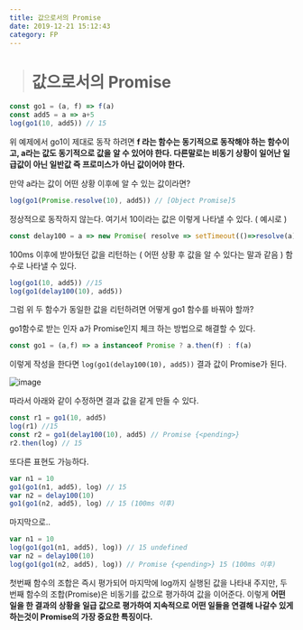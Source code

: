 ```yaml
---
title: 값으로서의 Promise
date: 2019-12-21 15:12:43
category: FP
---
```


># 값으로서의 Promise





```javascript
const go1 = (a, f) => f(a)
const add5 = a => a+5
log(go1(10, add5)) // 15
```

위 예제에서 go1이 제대로 동작 하려면 **f 라는 함수는 동기적으로 동작해야 하는 함수이고, a라는 값도 동기적으로 값을 알 수 있어야 한다. 다른말로는 비동기 상황이 일어난 일급값이 아닌 일반값 즉 프로미스가 아닌 값이어야 한다.**

만약 a라는 값이 어떤 상황 이후에 알 수 있는 값이라면?

```javascript
log(go1(Promise.resolve(10), add5)) // [Object Promise]5
```

정상적으로 동작하지 않는다. 여기서 10이라는 값은 이렇게 나타낼 수 있다. ( 예시로 )

```javascript
const delay100 = a => new Promise( resolve => setTimeout(()=>resolve(a),100))
```

100ms 이후에 받아뒀던 값을 리턴하는 ( 어떤 상황 후 값을 알 수 있다는 말과 같음 ) 함수로 나타낼 수 있다.

```javascript
log(go1(10, add5)) //15
log(go1(delay100(10), add5))
```

그럼 위 두 함수가 동일한 값을 리턴하려면 어떻게 go1 함수를 바꿔야 할까?

go1함수로 받는 인자 a가 Promise인지 체크 하는 방법으로 해결할 수 있다.

```javascript
const go1 = (a,f) => a instanceof Promise ? a.then(f) : f(a)
```

이렇게 작성을 한다면 <code>log(go1(delay100(10), add5))</code> 결과 값이 Promise가 된다.

![image](https://user-images.githubusercontent.com/39187116/71303709-d5462c80-23ff-11ea-8141-a71e38b898dc.png)

따라서 아래와 같이 수정하면 결과 값을 같게 만들 수 있다.

```javascript
const r1 = go1(10, add5)
log(r1) //15
const r2 = go1(delay100(10), add5) // Promise {<pending>}
r2.then(log) // 15
```

또다른 표현도 가능하다.

```javascript
var n1 = 10
go1(go1(n1, add5), log) // 15
var n2 = delay100(10)
go1(go1(n2, add5), log) // 15 (100ms 이후)
```

마지막으로..

```javascript
var n1 = 10
log(go1(go1(n1, add5), log)) // 15 undefined
var n2 = delay100(10)
log(go1(go1(n2, add5), log)) // Promise {<pending>} 15 (100ms 이후)
```

첫번째 함수의 조합은 즉시 평가되어 마지막에 log까지 실행된 값을 나타내 주지만, 두번째 함수의 조합(Promise)은 비동기를 값으로 평가하여 값을 이어준다. 이렇게 **어떤 일을 한 결과의 상황을 일급 값으로 평가하여 지속적으로 어떤 일들을 연결해 나갈수 있게 하는것이 Promise의 가장 중요한 특징이다.**

